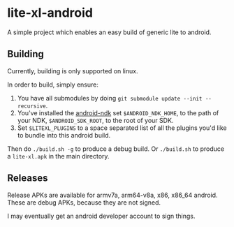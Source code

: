 # lite-xl-android

A simple project which enables an easy build of generic lite to android.

## Building

Currently, building is only supported on linux.

In order to build, simply ensure:

1. You have all submodules by doing `git submodule update --init --recursive`.
2. You've installed the [android-ndk](https://developer.android.com/ndk) set `$ANDROID_NDK_HOME`, to the path of your NDK, `$ANDROID_SDK_ROOT`, to the root of your SDK.
3. Set `$LITEXL_PLUGINS` to a space separated list of all the plugins you'd like to bundle into this android build.

Then do `./build.sh -g` to produce a debug build. Or `./build.sh` to produce a `lite-xl.apk` in the main directory.

## Releases

Release APKs are available for armv7a, arm64-v8a, x86, x86_64 android. These are debug APKs, because they are not signed.

I may eventually get an android developer account to sign things.

